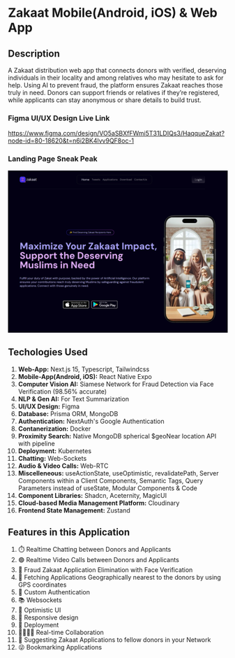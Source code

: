 # Zakaat Mobile(Android, iOS) & Web App

## Description

A Zakaat distribution web app that connects donors with verified, deserving individuals in their locality and among relatives who may hesitate to ask for help. Using AI to prevent fraud, the platform ensures Zakaat reaches those truly in need. Donors can support friends or relatives if they’re registered, while applicants can stay anonymous or share details to build trust.

### Figma UI/UX Design Live Link

<https://www.figma.com/design/VO5aSBXfFWmi5T31LDIQs3/HaqqueZakat?node-id=80-18620&t=n6i2BK4lvv9QF8oc-1>

### Landing Page Sneak Peak

![Zakaat App Details](/public/images/git-display.png)

## Techologies Used

1. **Web-App:** Next.js 15, Typescript, Tailwindcss
1. **Mobile-App(Android, iOS):** React Native Expo
1. **Computer Vision AI:** Siamese Network for Fraud Detection via Face Verification (98.56% accurate)
1. **NLP & Gen AI:** For Text Summarization
1. **UI/UX Design:** Figma
1. **Database:** Prisma ORM, MongoDB
1. **Authentication:** NextAuth's Google Authentication
1. **Contanerization:** Docker
1. **Proximity Search:** Native MongoDB spherical $geoNear location API with pipeline
1. **Deployment:** Kubernetes
1. **Chatting:** Web-Sockets
1. **Audio & Video Calls:** Web-RTC
1. **Miscelleneous:** useActionState, useOptimistic, revalidatePath, Server Components within a Client Components, Semantic Tags, Query Parameters instead of useState, Modular Components & Code
1. **Component Libraries:** Shadcn, Aceternity, MagicUI
1. **Cloud-based Media Management Platform:** Cloudinary
1. **Frontend State Management:** Zustand

## Features in this Application

1. ⏱️ Realtime Chatting between Donors and Applicants
2. 🟢 Realtime Video Calls between Donors and Applicants
3. 🤑 Fraud Zakaat Application Elimination with Face Verification
4. 🚨 Fetching Applications Geographically nearest to the donors by using GPS coordinates
5. 🔐 Custom Authentication
6. 📚 Websockets
7. 📣 Optimistic UI
8. 📱 Responsive design
9. 👾 Deployment
10. 👨‍👨‍👧‍👦 Real-time Collaboration
11. 🤯 Suggesting Zakaat Applications to fellow donors in your Network
12. 😜 Bookmarking Applications

<!-- Normal text

HERE

# Heading1

## Heading2

### Heading3

#### Heading4

##### Heading5

###### Heading6

gfm markdown

This is **bold**

This is _italics_

This is **_bold&italics_**

This is ~~crossed off~~

This is ==highlight==

This is <mark>highlight</mark>

This is a ^superscript^

X<sup>2</sup>

This is a ~subscript~

H<sub>2</sub>O

:smile:

😊

This is

```ts
let c = 10;
  ley y = 8;
x = (c * y);
```

[This is a link](https://google.com)

<https://google.com>

https://google.com

[This is a link](/src/auth.ts)

![Zakaat Logo](/public/AboutSection.png)

> Hi Buddy

> Hi Buddy

> Hi Buddy
> Hi Buddy
>
> > Hi Buddy
> >
> > > Hi Buddy

Horizontal

---

Line

1. Item 1
1. Item 2
1. Item 3
1. Item 3.1
1. Item 3.2
1. Item 3.3

- Item 1
- Item 2
- Item 3

* Item 1
* Item 2
* Item 3
  - Item 3.1
  - Item 3.2
  - Item 3.3
    1. Item 3.1
    2. Item 3.2
    3. Item 3.3

| Col 1 |   Col 2 |
| :---: | ------: |
| This  |      is |
|  an   | example |
| table |    with |
|  two  | columns |

- [ ] sadiq
- [x] vali -->

